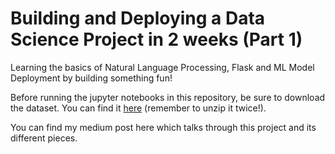 # Building and Deploying a Data Science Project in 2 weeks (Part 1)
Learning the basics of Natural Language Processing, Flask and ML Model Deployment by building something fun!


Before running the jupyter notebooks in this repository, be sure to download the dataset. You can find it [here](https://www.yelp.com/dataset) (remember to unzip it twice!).

You can find my medium post here which talks through this project and its different pieces.
